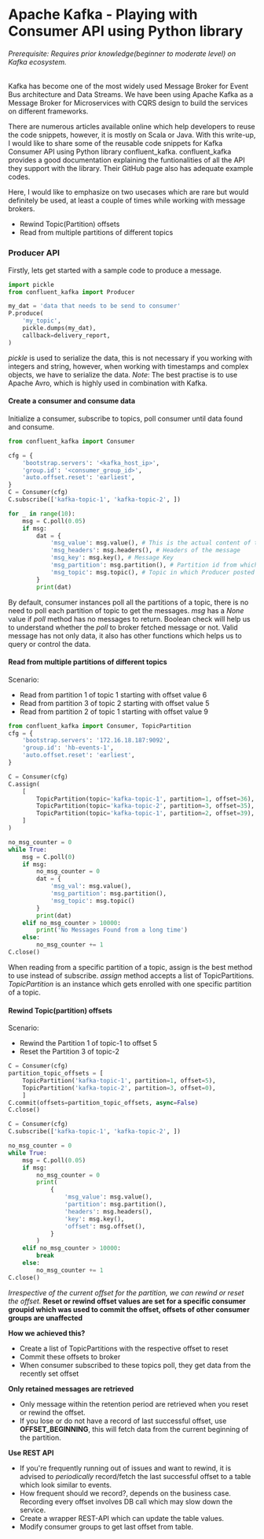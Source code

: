 # Apache Kafka - Playing with Consumer API using Python library

###### _Prerequisite_: Requires prior knowledge(beginner to moderate level) on Kafka ecosystem.

<p>
Kafka has become one of the most widely used Message Broker for Event Bus architecture and Data Streams. We have been using Apache Kafka as a Message Broker for Microservices with CQRS design to build the services on different frameworks.
</p>

<p>
There are numerous articles available online which help developers to reuse the code snippets, however, it is mostly on Scala or Java.
With this write-up, I would like to share some of the reusable code snippets for Kafka Consumer API using Python library confluent_kafka.
confluent_kafka provides a good documentation explaining the funtionalities of all the API they support with the library. Their GitHub page also has adequate example codes.
</p>

Here, I would like to emphasize on two usecases which are rare but would definitely be used, at least a couple of times while working with message brokers.

 - Rewind Topic(Partition) offsets
 - Read from multiple partitions of different topics

### Producer API
<p>Firstly, lets get started with a sample code to produce a message.
</p>

```python
import pickle
from confluent_kafka import Producer

my_dat = 'data that needs to be send to consumer'
P.produce(
    'my_topic',
    pickle.dumps(my_dat),
    callback=delivery_report,
)
```
*pickle* is used to serialize the data, this is not necessary if you working with integers and string, however, when working with timestamps and complex objects, we have to serialize the data.
_Note_: The best practise is to use Apache Avro, which is highly used in combination with Kafka.

#### Create a consumer and consume data
<p>Initialize a consumer, subscribe to topics, poll consumer until data found and consume.</p>

```python
from confluent_kafka import Consumer

cfg = {
    'bootstrap.servers': '<kafka_host_ip>',
    'group.id': '<consumer_group_id>',
    'auto.offset.reset': 'earliest',
}
C = Consumer(cfg)
C.subscribe(['kafka-topic-1', 'kafka-topic-2', ])

for _ in range(10):
    msg = C.poll(0.05)
    if msg:
        dat = {
            'msg_value': msg.value(), # This is the actual content of the message
            'msg_headers': msg.headers(), # Headers of the message
            'msg_key': msg.key(), # Message Key
            'msg_partition': msg.partition(), # Partition id from which the message was extracted
            'msg_topic': msg.topic(), # Topic in which Producer posted the message to          
        }
        print(dat)
```

By default, consumer instances poll all the partitions of a topic, there is no need to poll each partition of topic to get the messages.
_msg_ has a _None_ value if _poll_ method has no messages to return. Boolean check will help us to understand whether the *poll* to broker fetched message or not.
Valid message has not only data, it also has other functions which helps us to query or control the data.

#### Read from multiple partitions of different topics
Scenario:
 - Read from partition 1 of topic 1 starting with offset value 6
 - Read from partition 3 of topic 2 starting with offset value 5
 - Read from partition 2 of topic 1 starting with offset value 9

```python
from confluent_kafka import Consumer, TopicPartition
cfg = {
    'bootstrap.servers': '172.16.18.187:9092',
    'group.id': 'hb-events-1',
    'auto.offset.reset': 'earliest',
}

C = Consumer(cfg)
C.assign(
    [
        TopicPartition(topic='kafka-topic-1', partition=1, offset=36),
        TopicPartition(topic='kafka-topic-2', partition=3, offset=35),
        TopicPartition(topic='kafka-topic-1', partition=2, offset=39),
    ]
)

no_msg_counter = 0
while True:
    msg = C.poll(0)
    if msg:
        no_msg_counter = 0
        dat = {
            'msg_val': msg.value(),
            'msg_partition': msg.partition(),
            'msg_topic': msg.topic()
        }
        print(dat)
    elif no_msg_counter > 10000:
        print('No Messages Found from a long time')
    else:
        no_msg_counter += 1
C.close()
```
When reading from a specific partition of a topic, assign is the best method to use instead of subscribe.
*assign* method accepts a list of TopicPartitions. *TopicPartition* is an instance which gets enrolled with one specific partition of a topic.

#### Rewind Topic(partition) offsets
Scenario:
 - Rewind the Partition 1 of topic-1 to offset 5
 - Reset the Partition 3 of topic-2

```python
C = Consumer(cfg)
partition_topic_offsets = [
    TopicPartition('kafka-topic-1', partition=1, offset=5),
    TopicPartition('kafka-topic-2', partition=3, offset=0),
    ]
C.commit(offsets=partition_topic_offsets, async=False)
C.close()

C = Consumer(cfg)
C.subscribe(['kafka-topic-1', 'kafka-topic-2', ])

no_msg_counter = 0
while True:
    msg = C.poll(0.05)
    if msg:
        no_msg_counter = 0
        print(
            {
                'msg_value': msg.value(),
                'partition': msg.partition(),
                'headers': msg.headers(),
                'key': msg.key(),
                'offset': msg.offset(),
            }
        )
    elif no_msg_counter > 10000:
        break
    else:
        no_msg_counter += 1
C.close()
```

_Irrespective of the current offset for the partition, we can rewind or reset the offset._
**Reset or rewind offset values are set for a specific consumer groupid which was used to commit the offset, offsets of other consumer groups are unaffected**

**How we achieved this?**
 - Create a list of TopicPartitions with the respective offset to reset
 - Commit these offsets to broker
 - When consumer subscribed to these topics poll, they get data from the recently set offset

**Only retained messages are retrieved**
 - Only message within the retention period are retrieved when you reset or rewind the offset.
 - If you lose or do not have a record of last successful offset, use **OFFSET_BEGINNING**, this will fetch data from the current beginning of the partition.

**Use REST API**
 - If you're frequently running out of issues and want to rewind, it is advised to *periodically* record/fetch the last successful offset to a table which look similar to events.
 - How frequent should we record?, depends on the business case. Recording every offset involves DB call which may slow down the service.
 - Create a wrapper REST-API which can update the table values.
 - Modify consumer groups to get last offset from table.

